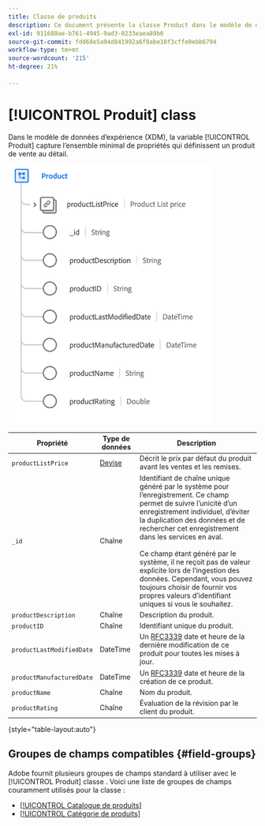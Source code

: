 ```yaml
---
title: Classe de produits
description: Ce document présente la classe Product dans le modèle de données d’expérience (XDM).
exl-id: 911680ae-b761-4945-9ad3-0233eaea89b0
source-git-commit: fdd68e5a94d841992a6f8abe10f3cffe0ebb6794
workflow-type: tm+mt
source-wordcount: '215'
ht-degree: 21%

---
```


# [!UICONTROL Produit] class

Dans le modèle de données d’expérience (XDM), la variable [!UICONTROL Produit] capture l’ensemble minimal de propriétés qui définissent un produit de vente au détail.

![](../images/classes/product.png)

| Propriété | Type de données | Description |
| --- | --- | --- |
| `productListPrice` | [Devise](../data-types/currency.md) | Décrit le prix par défaut du produit avant les ventes et les remises. |
| `_id` | Chaîne | Identifiant de chaîne unique généré par le système pour l’enregistrement. Ce champ permet de suivre l’unicité d’un enregistrement individuel, d’éviter la duplication des données et de rechercher cet enregistrement dans les services en aval.<br><br>Ce champ étant généré par le système, il ne reçoit pas de valeur explicite lors de l’ingestion des données. Cependant, vous pouvez toujours choisir de fournir vos propres valeurs d’identifiant uniques si vous le souhaitez. |
| `productDescription` | Chaîne | Description du produit. |
| `productID` | Chaîne | Identifiant unique du produit. |
| `productLastModifiedDate` | DateTime | Un [RFC3339](https://datatracker.ietf.org/doc/html/rfc3339) date et heure de la dernière modification de ce produit pour toutes les mises à jour. |
| `productManufacturedDate` | DateTime | Un [RFC3339](https://datatracker.ietf.org/doc/html/rfc3339) date et heure de la création de ce produit. |
| `productName` | Chaîne | Nom du produit. |
| `productRating` | Chaîne | Évaluation de la révision par le client du produit. |

{style=&quot;table-layout:auto&quot;}

## Groupes de champs compatibles {#field-groups}

Adobe fournit plusieurs groupes de champs standard à utiliser avec le [!UICONTROL Produit] classe . Voici une liste de groupes de champs couramment utilisés pour la classe :

* [[!UICONTROL Catalogue de produits]](../field-groups/product/product-catalog.md)
* [[!UICONTROL Catégorie de produits]](../field-groups/product/product-category.md)
